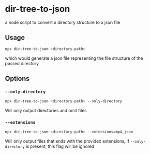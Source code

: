 # dir-tree-to-json

a node script to convert a directory structure to a json file

## Usage

```bash
npx dir-tree-to-json <directory-path>
```

which would generate a json file representing the file structure of the passed directory

## Options

### `--only-directory`

```bash
npx dir-tree-to-json <directory-path> --only-directory
```

Will only output directories and omit files

### `--extensions`

```bash
npx dir-tree-to-json <directory-path> --extensions=mp4,json
```

Will only output files that ends with the provided extensions, if `--only-directory` is present, this flag will be ignored
